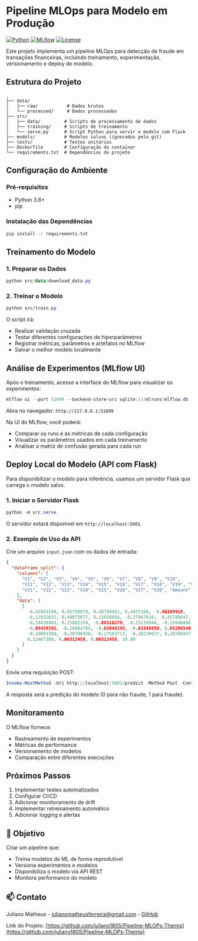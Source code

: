# Pipeline MLOps para Modelo em Produção

[![Python](https://img.shields.io/badge/Python-3.8+-blue.svg)](https://www.python.org/)
[![MLflow](https://img.shields.io/badge/MLflow-2.22.1-orange.svg)](https://mlflow.org/)
[![License](https://img.shields.io/badge/License-MIT-green.svg)](LICENSE)

Este projeto implementa um pipeline MLOps para detecção de fraude em transações financeiras, incluindo treinamento, experimentação, versionamento e deploy do modelo.

## Estrutura do Projeto

```
.
├── data/
│   ├── raw/           # Dados brutos
│   └── processed/     # Dados processados
├── src/
│   ├── data/         # Scripts de processamento de dados
│   ├── training/     # Scripts de treinamento
│   └── serve.py      # Script Python para servir o modelo com Flask
├── models/           # Modelos salvos (ignorados pelo git)
├── tests/            # Testes unitários
├── Dockerfile        # Configuração do container
└── requirements.txt  # Dependências do projeto
```

## Configuração do Ambiente

### Pré-requisitos
- Python 3.8+
- pip

### Instalação das Dependências
```bash
pip install -r requirements.txt
```

## Treinamento do Modelo

### 1. Preparar os Dados
```powershell
python src/data/download_data.py
```

### 2. Treinar o Modelo
```powershell
python src/train.py
```

O script irá:
- Realizar validação cruzada
- Testar diferentes configurações de hiperparâmetros
- Registrar métricas, parâmetros e artefatos no MLflow
- Salvar o melhor modelo localmente

## Análise de Experimentos (MLflow UI)

Após o treinamento, acesse a interface do MLflow para visualizar os experimentos:

```powershell
mlflow ui --port 51099 --backend-store-uri sqlite:///mlruns/mlflow.db --default-artifact-root mlruns
```
Abra no navegador: `http://127.0.0.1:51099`

Na UI do MLflow, você poderá:
- Comparar os runs e as métricas de cada configuração
- Visualizar os parâmetros usados em cada treinamento
- Analisar a matriz de confusão gerada para cada run

## Deploy Local do Modelo (API com Flask)

Para disponibilizar o modelo para inferência, usamos um servidor Flask que carrega o modelo salvo.

### 1. Iniciar o Servidor Flask
```powershell
python -m src.serve
```
O servidor estará disponível em `http://localhost:5001`.

### 2. Exemplo de Uso da API

Crie um arquivo `input.json` com os dados de entrada:

```json
{
  "dataframe_split": {
    "columns": [
      "V1", "V2", "V3", "V4", "V5", "V6", "V7", "V8", "V9", "V10",
      "V11", "V12", "V13", "V14", "V15", "V16", "V17", "V18", "V19", "V20",
      "V21", "V22", "V23", "V24", "V25", "V26", "V27", "V28", "Amount"
    ],
    "data": [
      [
        -0.42861348, 0.95758079, 0.40794421, 0.4437166, -0.06109918,
        -0.12932631, 0.49071077, 0.15858054, -0.27967918, -0.45789647,
        -0.24430485, 0.15082159, -0.06316279, -0.23118944, -0.19946896,
        -0.09459392, -0.10804705, -0.03848293, -0.01548058, 0.05286548,
        -0.10091398, -0.20786938, -0.27503713, -0.20239077, 0.28786937,
        0.12467389, 0.06312458, 0.06312458, 10.00
      ]
    ]
  }
}
```

Envie uma requisição POST:
```powershell
Invoke-RestMethod -Uri http://localhost:5001/predict -Method Post -ContentType "application/json" -InFile input.json
```

A resposta será a predição do modelo (0 para não fraude, 1 para fraude).

## Monitoramento

O MLflow fornece:
- Rastreamento de experimentos
- Métricas de performance
- Versionamento de modelos
- Comparação entre diferentes execuções

## Próximos Passos

1. Implementar testes automatizados
2. Configurar CI/CD
3. Adicionar monitoramento de drift
4. Implementar retreinamento automático
5. Adicionar logging e alertas

## 🎯 Objetivo

Criar um pipeline que:
- Treina modelos de ML de forma reprodutível
- Versiona experimentos e modelos
- Disponibiliza o modelo via API REST
- Monitora performance do modelo

## 📫 Contato

Juliano Matheus - julianomatheusferreira@gmail.com - [GitHub](https://github.com/juliano1805)

Link do Projeto: [https://github.com/juliano1805/Pipeline-MLOPs-Themis](https://github.com/juliano1805/Pipeline-MLOPs-Themis) 